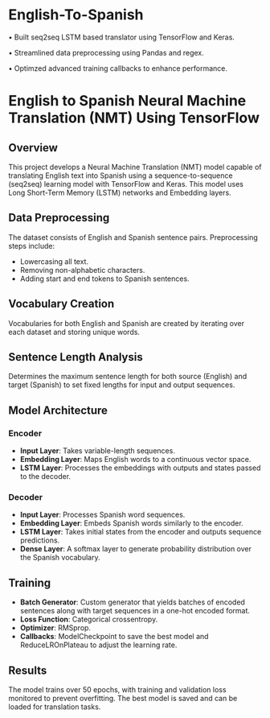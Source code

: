 # English-To-Spanish

• Built seq2seq LSTM based translator using TensorFlow and Keras.      

• Streamlined data preprocessing using Pandas and regex.  

• Optimzed advanced training callbacks to enhance performance.  

# English to Spanish Neural Machine Translation (NMT) Using TensorFlow

## Overview

This project develops a Neural Machine Translation (NMT) model capable of translating English text into Spanish using a sequence-to-sequence (seq2seq) learning model with TensorFlow and Keras. This model uses Long Short-Term Memory (LSTM) networks and Embedding layers.

## Data Preprocessing

The dataset consists of English and Spanish sentence pairs. Preprocessing steps include:
- Lowercasing all text.
- Removing non-alphabetic characters.
- Adding start and end tokens to Spanish sentences.

## Vocabulary Creation

Vocabularies for both English and Spanish are created by iterating over each dataset and storing unique words.

## Sentence Length Analysis

Determines the maximum sentence length for both source (English) and target (Spanish) to set fixed lengths for input and output sequences.

## Model Architecture

### Encoder

- **Input Layer**: Takes variable-length sequences.
- **Embedding Layer**: Maps English words to a continuous vector space.
- **LSTM Layer**: Processes the embeddings with outputs and states passed to the decoder.

### Decoder

- **Input Layer**: Processes Spanish word sequences.
- **Embedding Layer**: Embeds Spanish words similarly to the encoder.
- **LSTM Layer**: Takes initial states from the encoder and outputs sequence predictions.
- **Dense Layer**: A softmax layer to generate probability distribution over the Spanish vocabulary.

## Training

- **Batch Generator**: Custom generator that yields batches of encoded sentences along with target sequences in a one-hot encoded format.
- **Loss Function**: Categorical crossentropy.
- **Optimizer**: RMSprop.
- **Callbacks**: ModelCheckpoint to save the best model and ReduceLROnPlateau to adjust the learning rate.

## Results

The model trains over 50 epochs, with training and validation loss monitored to prevent overfitting. The best model is saved and can be loaded for translation tasks.






